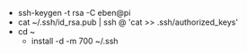 - ssh-keygen -t rsa -C eben@pi
- cat ~/.ssh/id_rsa.pub | ssh <USERNAME>@<IP-ADDRESS> 'cat >> .ssh/authorized_keys'
- cd ~
  - install -d -m 700 ~/.ssh
